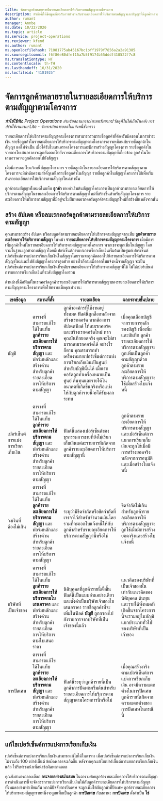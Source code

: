 ```yaml
---
title: จัดการลูกค้าหลายรายในรายละเอียดการให้บริการตามสัญญาตามโครงการ
description: หัวข้อนี้ให้ข้อมูลเกี่ยวกับการทำงานกับรายละเอียดการให้บริการตามสัญญาและสัญญาที่มีลูกค้าหลายราย
author: rumant
manager: Annbe
ms.date: 10/22/2020
ms.topic: article
ms.service: project-operations
ms.reviewer: kfend
ms.author: rumant
ms.openlocfilehash: 71081775ab45167bc1bff1979f7856a2a2a91385
ms.sourcegitcommit: f6f86e80dfef15a7b5f9174b55dddf410522f7c8
ms.translationtype: HT
ms.contentlocale: th-TH
ms.lasthandoff: 10/31/2020
ms.locfileid: "4181925"
---
```

# <a name="manage-multiple-customers-on-project-based-contract-lines"></a>จัดการลูกค้าหลายรายในรายละเอียดการให้บริการตามสัญญาตามโครงการ

_**นำไปใช้กับ:** Project Operations สำหรับสถานการณ์ตามทรัพยากร/วัสดุที่ไม่ได้เก็บในคลัง การปรับใช้งานแบบ Lite - จัดการกับการออกใบแจ้งหนี้ชั่วคราว_

รายละเอียดการให้บริการตามสัญญาตามโครงการสามารถรวมรายชื่อลูกค้าที่ต้องรับผิดชอบในการชำระเงิน รายชื่อลูกค้าในรายละเอียดการให้บริการตามสัญญาตามโครงการอาจเหมือนกับรายชื่อลูกค้าในสัญญา แต่ไม่จำเป็น เมื่อได้รับใบเสนอราคาโครงการและมีการสร้างสัญญาโครงการ รายชื่อลูกค้าในรายการใบเสนอราคาจะถูกคัดลอกไปยังรายละเอียดการให้บริการตามสัญญาที่เกี่ยวข้อง ลูกค้าในใบเสนอราคาจะถูกคัดลอกไปยังสัญญา

เมื่อมีการออกใบแจ้งหนี้สัญญาโครงการ รายชื่อลูกค้าในรายละเอียดการให้บริการตามสัญญาตามโครงการจะมีลำดับความสำคัญเหนือรายชื่อลูกค้าในสัญญา รายชื่อลูกค้าในสัญญาโครงการใช้เพื่อเริ่มต้นรายละเอียดการให้บริการตามสัญญาใหม่เท่านั้น

ลูกค้าตามสัญญาทั้งหมดในแท็บ **ลูกค้า** ของค่าเริ่มต้นสัญญาโครงการเป็นลูกค้าตามรายละเอียดการให้บริการตามสัญญาในรายละเอียดการให้บริการตามสัญญาใหม่ที่สร้างขึ้นสำหรับสัญญาโครงการ รายละเอียดการให้บริการตามสัญญาที่มีอยู่จะไม่สืบทอดเรกคอร์ดลูกค้าตามสัญญาใหม่ที่สร้างขึ้นหลังจากนั้น

## <a name="create-update-or-delete-a-contract-line-customer-record"></a>สร้าง อัปเดต หรือลบเรกคอร์ดลูกค้าตามรายละเอียดการให้บริการตามสัญญา

คุณสามารถสร้าง อัปเดต หรือลบลูกค้าตามรายละเอียดการให้บริการตามสัญญาจากแท็บ **ลูกค้าตามรายละเอียดการให้บริการตามสัญญา** ในหน้า **รายละเอียดการให้บริการตามสัญญาตามโครงการ** เมื่อมีการเพิ่มลูกค้าใหม่ในรายละเอียดการให้บริการตามสัญญาตามโครงการ พวกเขาจะถูกเพิ่มในสัญญา โดยรวมในฐานะลูกค้าตามสัญญาโดยมีเปอร์เซ็นต์การแบ่งการเรียกเก็บเงินเริ่มต้นเป็นศูนย์เปอร์เซ็นต์ เปอร์เซ็นต์การแบ่งการเรียกเก็บเงินในสัญญาโดยรวมจะถูกคัดลอกไปยังรายละเอียดการให้บริการตามสัญญาใหม่และไปยังสัญญาโครงการสุดท้าย อย่างไรก็ตามเมื่อออกใบแจ้งหนี้จากสัญญา จะเป็นเปอร์เซ็นต์การแบ่งการเรียกเก็บเงินที่ระดับรายละเอียดการให้บริการตามสัญญาที่ใช้ ไม่ใช่เปอร์เซ็นต์การแยกการเรียกเก็บเงินที่ระดับสัญญาโดยรวม 

ด้านล่างนี้คือฟิลด์ในเรกคอร์ดลูกค้ารายละเอียดการให้บริการตามสัญญาของรายละเอียดการให้บริการตามสัญญาตามโครงการเพื่อให้ทราบเมื่อคุณทำงาน:

| เขตข้อมูล | สถานที่ตั้ง | รายละเอียด | ผลกระทบขั้นปลาย |
| --- | --- | --- | --- |
| บัญชี | ตารางที่สามารถแก้ไขได้ในแท็บ **ลูกค้ารายละเอียดการให้บริการตามสัญญา** และฟอร์มหลักและสร้างด่วน สำหรับลูกค้ารายละเอียดการให้บริการตามสัญญา | ลูกค้าองค์กรที่ใช้งานอยู่ทั้งหมด ฟิลด์นี้ถูกล็อกหลังจากสร้างเรกคอร์ด หากต้องการอัปเดตฟิลด์ ให้ลบเรกคอร์ด และสร้างเรกคอร์ดใหม่ หากคุณบันทึกยอดจริง คุณจะไม่สามารถลบเรกคอร์ดได้ อย่างไรก็ตาม คุณสามารถทำเครื่องหมายเปอร์เซ็นต์การแบ่งการเรียกเก็บเงินเป็นศูนย์สำหรับบัญชีนั้นได้ เมื่อเรกคอร์ดถูกทำเครื่องหมายเป็นศูนย์ ต้นทุนและรายได้ในอนาคตที่เกิดขึ้นจริงหรือแบ่งให้กับลูกค้ารายนี้จะได้รับผลกระทบ | เมื่อคุณเลือกบัญชีจากรายการหลักของบัญชี เพื่อเพิ่มและบันทึก ลูกค้ารายละเอียดการให้บริการตามสัญญาจะถูกเพิ่มเป็นลูกค้าตามสัญญาด้วย ลูกค้าตามรายละเอียดการให้บริการตามสัญญาจะใช้เมื่อสร้างใบแจ้งหนี้ |
| เปอร์เซ็นต์การแบ่งการเรียกเก็บเงิน | ตารางที่สามารถแก้ไขได้ในแท็บ **ลูกค้ารายละเอียดการให้บริการตามสัญญา** และฟอร์มหลักและสร้างด่วน สำหรับลูกค้ารายละเอียดการให้บริการตามสัญญา | ฟิลด์นี้แสดงเปอร์เซ็นต์ของธุรกรรมการขายที่ยังไม่เรียกเก็บเงินแต่ละรายการที่เกิดจากลูกค้ารายละเอียดการให้บริการตามสัญญานี้ | ลูกค้าตามรายละเอียดการให้บริการตามสัญญาและเปอร์เซ็นต์การแยกการเรียกเก็บเงินจะถูกใช้เมื่อมีการสร้างยอดจริงหลังจากการอนุมัติและเมื่อสร้างใบแจ้งหนี้ |
| วงเงินที่ต้องไม่เกิน | ตารางที่สามารถแก้ไขได้ในแท็บ **ลูกค้ารายละเอียดการให้บริการตามสัญญา** และฟอร์มหลักและสร้างด่วน สำหรับลูกค้ารายละเอียดการให้บริการตามสัญญา | ระบุว่ามีขีดจำกัดหรือขีดจำกัดที่เจรจาไว้สำหรับจำนวนเงินโดยรวมที่จะออกใบแจ้งหนี้ให้กับลูกค้าสำหรับรายละเอียดการให้บริการตามสัญญานี้หรือไม่ | ขีดจำกัดไม่เกินสำหรับลูกค้ารายละเอียดการให้บริการตามสัญญาจะถูกใช้เมื่อมีการสร้างยอดจริงและสร้างใบแจ้งหนี้ |
| บริษัทที่เป็นเจ้าของ | ตารางที่สามารถแก้ไขได้ในแท็บ **ลูกค้ารายละเอียดการให้บริการตามใบเสนอราคา** และฟอร์มหลักและสร้างด่วน สำหรับลูกค้ารายละเอียดการให้บริการตามใบเสนอราคา | นิติบุคคลที่ลูกค้ารายนี้ตั้งขึ้น ฟิลด์นี้เป็นแบบอ่านอย่างเดียวและตั้งค่าเป็นบริษัทเจ้าของใบเสนอราคา รายชื่อลูกค้าที่จะเพิ่มในฟิลด์ **บัญชี** ถูกกรองไปยังรายการจากบริษัทที่เป็นเจ้าของนี้แล้ว | แนวคิดของบริษัทที่เป็นเจ้าของนั้นเท่ากับแนวคิดของนิติบุคคล ต้นทุนและรายได้ทั้งหมดที่เกิดขึ้นจากโครงการนี้จะรวมอยู่ในบัญชีแยกประเภททั่วไปของบริษัทที่เป็นเจ้าของ |
| การปัดเศษ | ตารางที่สามารถแก้ไขได้ในแท็บ **ลูกค้ารายละเอียดการให้บริการตามสัญญา** และฟอร์มหลักและสร้างด่วน สำหรับลูกค้ารายละเอียดการให้บริการตามสัญญา | ฟิลด์นี้ระบุว่าลูกค้ารายนี้เป็นลูกค้าการปัดเศษเริ่มต้นสำหรับรายละเอียดการให้บริการตามสัญญาตามโครงการนี้หรือไม่ | เมื่อคุณสร้างจริงตามเปอร์เซ็นต์การแบ่งการเรียกเก็บเงิน อาจมีความแตกต่างในการปัดเศษ ลูกค้ารายนี้เกิดจากความแตกต่างของการปัดเศษในกรณีนี้ |

## <a name="edit-billing-split-percentages"></a>แก้ไขเปอร์เซ็นต์การแบ่งการเรียกเก็บเงิน

เปอร์เซ็นต์การแบ่งการเรียกเก็บเงินสามารถแก้ไขได้ในตาราง เมื่อเปอร์เซ็นต์การแบ่งการเรียกเก็บเงินไม่รวมถึง 100 เปอร์เซ็นต์ ข้อผิดพลาดจะเกิดขึ้น หลังจากคุณแก้ไขเปอร์เซ็นต์การแยกการเรียกเก็บเงินแล้ว ให้รีเฟรชหน้าเพื่อนำข้อผิดพลาดออก

คุณยังสามารถลองเลือก **กระจายอย่างสม่ำเสมอ** ในตารางย่อยลูกค้ารายละเอียดการให้บริการตามสัญญา การดำเนินการนี้จะจัดสรรการแบ่งการเรียกเก็บเงินให้กับลูกค้ารายละเอียดการให้บริการตามสัญญาทั้งหมดอย่างเท่าเทียมกัน หากมีปัจจัยการปัดเศษ จะถูกเพิ่มให้กับลูกค้าที่ปัดเศษ ลูกค้ารายละเอียดการให้บริการตามสัญญารายหนึ่งจะถูกแท็กเป็นลูกค้า **การปัดเศษ** กับสถานะ **การปัดเศษ** ตั้งค่าเป็น **ใช่**
